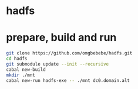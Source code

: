 # hadfs

# prepare, build and run
```sh
git clone https://github.com/omgbebebe/hadfs.git
cd hadfs
git submodule update --init --recursive
cabal new-build
mkdir ./mnt
cabal new-run hadfs-exe -- ./mnt dc0.domain.alt
```
